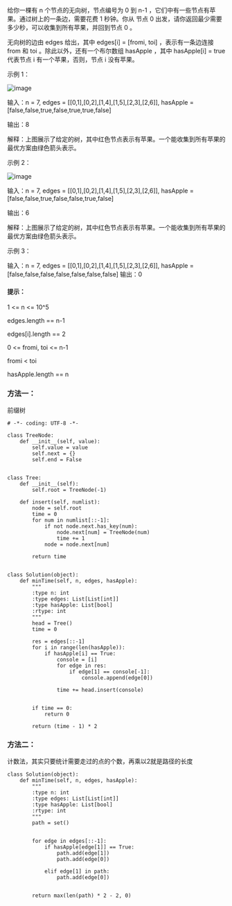 给你一棵有 n 个节点的无向树，节点编号为 0 到 n-1 ，它们中有一些节点有苹果。通过树上的一条边，需要花费 1 秒钟。你从 节点 0 出发，请你返回最少需要多少秒，可以收集到所有苹果，并回到节点 0 。

无向树的边由 edges 给出，其中 edges[i] = [fromi, toi] ，表示有一条边连接 from 和 toi 。除此以外，还有一个布尔数组 hasApple ，其中 hasApple[i] = true 代表节点 i 有一个苹果，否则，节点 i 没有苹果。

 

示例 1：

![image](https://assets.leetcode-cn.com/aliyun-lc-upload/uploads/2020/05/10/min_time_collect_apple_1.png)

输入：n = 7, edges = [[0,1],[0,2],[1,4],[1,5],[2,3],[2,6]], hasApple = [false,false,true,false,true,true,false]

输出：8 

解释：上图展示了给定的树，其中红色节点表示有苹果。一个能收集到所有苹果的最优方案由绿色箭头表示。

示例 2：

![image](https://assets.leetcode-cn.com/aliyun-lc-upload/uploads/2020/05/10/min_time_collect_apple_2.png)

输入：n = 7, edges = [[0,1],[0,2],[1,4],[1,5],[2,3],[2,6]], hasApple = [false,false,true,false,false,true,false]

输出：6

解释：上图展示了给定的树，其中红色节点表示有苹果。一个能收集到所有苹果的最优方案由绿色箭头表示。

示例 3：

输入：n = 7, edges = [[0,1],[0,2],[1,4],[1,5],[2,3],[2,6]], hasApple = [false,false,false,false,false,false,false]
输出：0
 

#### 提示：

1 <= n <= 10^5

edges.length == n-1

edges[i].length == 2

0 <= fromi, toi <= n-1

fromi < toi

hasApple.length == n


### 方法一：
前缀树
```
# -*- coding: UTF-8 -*-

class TreeNode:
    def __init__(self, value):
        self.value = value
        self.next = {}
        self.end = False


class Tree:
    def __init__(self):
        self.root = TreeNode(-1)

    def insert(self, numlist):
        node = self.root
        time = 0
        for num in numlist[::-1]:
            if not node.next.has_key(num):
                node.next[num] = TreeNode(num)
                time += 1
            node = node.next[num]

        return time


class Solution(object):
    def minTime(self, n, edges, hasApple):
        """
        :type n: int
        :type edges: List[List[int]]
        :type hasApple: List[bool]
        :rtype: int
        """
        head = Tree()
        time = 0

        res = edges[::-1]
        for i in range(len(hasApple)):
            if hasApple[i] == True:
                console = [i]
                for edge in res:
                    if edge[1] == console[-1]:
                        console.append(edge[0])

                time += head.insert(console)


        if time == 0:
            return 0

        return (time - 1) * 2
```

### 方法二：
计数法，其实只要统计需要走过的点的个数，再乘以2就是路径的长度
```
class Solution(object):
    def minTime(self, n, edges, hasApple):
        """
        :type n: int
        :type edges: List[List[int]]
        :type hasApple: List[bool]
        :rtype: int
        """
        path = set()

        
        for edge in edges[::-1]:
            if hasApple[edge[1]] == True:
                path.add(edge[1])
                path.add(edge[0])

            elif edge[1] in path:
                path.add(edge[0])
        

        return max(len(path) * 2 - 2, 0)
        
```
